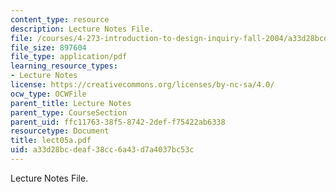 ```yaml
---
content_type: resource
description: Lecture Notes File.
file: /courses/4-273-introduction-to-design-inquiry-fall-2004/a33d28bcdeaf38cc6a43d7a4037bc53c_lect05a.pdf
file_size: 897604
file_type: application/pdf
learning_resource_types:
- Lecture Notes
license: https://creativecommons.org/licenses/by-nc-sa/4.0/
ocw_type: OCWFile
parent_title: Lecture Notes
parent_type: CourseSection
parent_uid: ffc11763-38f5-8742-2def-f75422ab6338
resourcetype: Document
title: lect05a.pdf
uid: a33d28bc-deaf-38cc-6a43-d7a4037bc53c
---
```

Lecture Notes File.